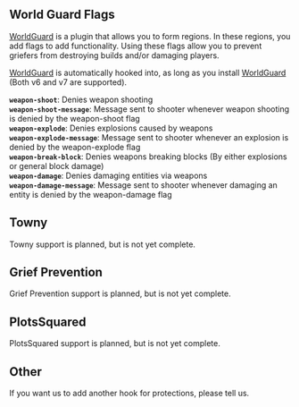 ## World Guard Flags

[WorldGuard] is a plugin that allows you to form regions. In these regions, you add flags to add functionality.
Using these flags allow you to prevent griefers from destroying builds and/or damaging players.

[WorldGuard] is automatically hooked into, as long as you install [WorldGuard] (Both v6 and v7 are supported).

**`weapon-shoot`**: Denies weapon shooting  
**`weapon-shoot-message`**: Message sent to shooter whenever weapon shooting is denied by the weapon-shoot flag  
**`weapon-explode`**: Denies explosions caused by weapons  
**`weapon-explode-message`**: Message sent to shooter whenever an explosion is denied by the weapon-explode flag  
**`weapon-break-block`**: Denies weapons breaking blocks (By either explosions or general block damage)  
**`weapon-damage`**: Denies damaging entities via weapons  
**`weapon-damage-message`**: Message sent to shooter whenever damaging an entity is denied by the weapon-damage flag  

## Towny
Towny support is planned, but is not yet complete.

## Grief Prevention
Grief Prevention support is planned, but is not yet complete.

## PlotsSquared
PlotsSquared support is planned, but is not yet complete.

## Other
If you want us to add another hook for protections, please tell us.

[WorldGuard]: https://dev.bukkit.org/projects/worldguard
[Towny]: https://www.spigotmc.org/resources/towny-advanced.72694/
[Grief Prevention]: https://www.spigotmc.org/resources/griefprevention.1884/
[PlotsSquared]: https://www.spigotmc.org/resources/plotsquared-v5.77506/